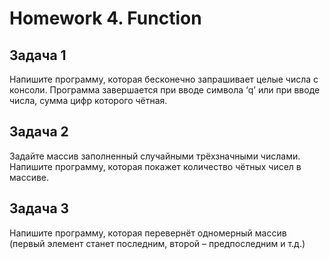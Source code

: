 # Homework 4. Function

## Задача 1
Напишите программу, которая бесконечно запрашивает целые числа с консоли. Программа завершается при вводе символа ‘q’ или при вводе числа, сумма цифр которого чётная.

## Задача 2
Задайте массив заполненный случайными трёхзначными числами. Напишите программу, которая покажет количество чётных чисел в массиве.

## Задача 3
Напишите программу, которая перевернёт одномерный массив (первый элемент станет последним, второй – предпоследним и т.д.)